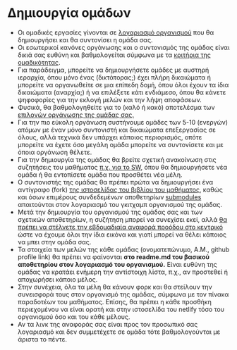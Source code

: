 # Δημιουργία ομάδων

* Οι ομαδικές εργασίες γίνονται σε [λογαριασμό οργανισμού](https://docs.github.com/en/organizations) που θα δημιουργήσει και θα συντονίσει η ομάδα σας. 
* Οι εσωτερικοί κανόνες οργάνωσης και ο συντονισμός της ομάδας είναι δικιά σας ευθύνη και βαθμολογείται σύμφωνα με τα [κριτήρια της ομαδικότητας](/teamwork). 
* Για παράδειγμα, μπορείτε να δημιουργήσετε ομάδες με αυστηρή ιεραρχία, όπου μόνο ένας (δικτάτορας;) έχει πλήρη δικαιώματα ή μπορείτε να οργανωθείτε σε μια επίπεδη δομή, όπου όλοι έχουν τα ίδια δικαιώματα (αναρχία;) ή να επιλέξετε κάτι ενδιάμεσο, όπου θα κάνετε ψηφοφορίες για την εκλογή μελών και την λήψη αποφάσεων.
* Φυσικά, θα βαθμολογηθείτε για το (καλό ή κακό) αποτελέσμα των [επιλογών οργάνωσης της ομάδας σας.](https://docs.github.com/en/communities)
* Για την πιο εύκολη οργάνωση συστήνουμε ομάδες των 5-10 (ενεργών) ατόμων με έναν μόνο συντονιστή και δικαιώματα επεξεργασίας σε όλους, αλλά τεχνικά δεν υπάρχει κάποιος περιορισμός, οπότε μπορείτε να έχετε όσο μεγάλη ομάδα μπορείτε να συντονίσετε και με όποια οργάνωση θέλετε.
* Για την δημιουργία της ομάδας θα βρείτε σχετική ανακοίνωση στις συζητήσεις του μαθήματος [π.χ. για το SW](https://github.com/courses-ionio/sw/discussions), όπου θα δημιουργήσετε νέα ομάδα ή θα εντοπίσετε ομάδα που προσθέτει νέα μέλη.
* Ο συντονιστής της ομάδας θα πρέπει πρώτα να δημιουργήσει ένα αντίγραφο (fork) [της ιστοσελίδας του βιβλίου του μαθήματος](https://github.com/pibook/site), καθώς και όσων επιμέρους συνδεδεμένων αποθετηρίων [submodules](/submodules) απαιτούνται στον λογαριασμό του γκιτχαμπ οργανισμού της ομάδας.
* Μετά την δημιουργία του οργανισμού της ομάδας σας και των σχετικών αποθετηρίων, η συζήτηση μπορεί να συνεχίσει εκεί, αλλά [θα πρέπει να στέλνετε την εβδομαδιαία αναφορά προόδου στο κεντρικό](/teamwork) ώστε να έχουμε όλοι την ίδια εικόνα και γιατί μπορεί να θέλει κάποιος να μπει στην ομάδα σας.
* Τα στοιχεία των μελών της κάθε ομάδας (ονοματεπώνυμο, Α.Μ., github profile link) θα πρέπει να φαίνονται **στο readme.md του βασικού αποθετηρίου στον λογαριασμό του οργανισμού.** Είναι ευθύνη της ομάδας να κρατάει ενήμερη την αντίστοιχη λίστα, π.χ., αν προστεθεί ή αποχωρήσει κάποιο μέλος. 
* Στην συνέχεια, όλα τα μέλη θα κάνουν φορκ και θα στείλουν την συνεισφορά τους στον οργανισμό της ομάδας, σύμφωνα με τον πίνακα παραδοτέων του μαθήματος. Επίσης, θα πρέπει η κάθε προσθήκη περιεχομένου να είναι ορατή και στην ιστοσελίδα του netlify τόσο του οργανισμού όσο και του κάθε μέλους.
* Αν τα λινκ της αναφοράς σας είναι προς τον προσωπικό σας λογαριασμό και δεν συμμετέχετε σε ομάδα τότε βαθμολογούνται με άριστα το πέντε.


